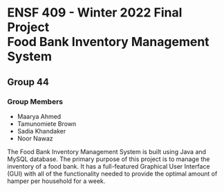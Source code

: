 # ENSF 409 - Winter 2022 Final Project <br> Food Bank Inventory Management System <br>
## Group 44



### Group Members
  -  Maarya Ahmed
  -  Tamunomiete Brown
  -  Sadia Khandaker
  -  Noor Nawaz

The Food Bank Inventory Management System is built using Java and MySQL database. The primary purpose of this project is to manage the inventory of a food bank. It has a full-featured Graphical User Interface (GUI) with all of the functionality needed to provide the optimal amount of hamper per household for a week.
